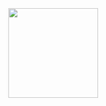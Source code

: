 <div>
    <img align="center" height="180em" src="https://github-readme-stats.vercel.app/api?username=matheusfy&theme=vision-friendly-dark&show_icons=true&custom_title=Matheusfy's Github stats" />
    
</div>
